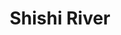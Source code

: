 ---
title: "Shishi River"
title_bn: "শিশি নদী"
description: "This is the small river of Patgram Upazilla, Lalmonirhat that comes from Indian region."
---